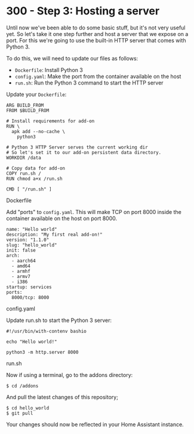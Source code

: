 # 300 - Step 3: Hosting a server

Until now we've been able to do some basic stuff, but it's not very useful yet. So let's take it one step further and host a server that we expose on a port. For this we're going to use the built-in HTTP server that comes with Python 3.

To do this, we will need to update our files as follows:

- ```Dockerfile```: Install Python 3
- ```config.yaml```: Make the port from the container available on the host
- ```run.sh```: Run the Python 3 command to start the HTTP server

Update your ```Dockerfile```:

```
ARG BUILD_FROM
FROM $BUILD_FROM

# Install requirements for add-on
RUN \
  apk add --no-cache \
    python3

# Python 3 HTTP Server serves the current working dir
# So let's set it to our add-on persistent data directory.
WORKDIR /data

# Copy data for add-on
COPY run.sh /
RUN chmod a+x /run.sh

CMD [ "/run.sh" ]
```

Dockerfile

Add "ports" to ```config.yaml```. This will make TCP on port 8000 inside the container available on the host on port 8000.

```
name: "Hello world"
description: "My first real add-on!"
version: "1.1.0"
slug: "hello_world"
init: false
arch:
  - aarch64
  - amd64
  - armhf
  - armv7
  - i386
startup: services
ports:
  8000/tcp: 8000
```

config.yaml

Update run.sh to start the Python 3 server:

```
#!/usr/bin/with-contenv bashio

echo "Hello world!"

python3 -m http.server 8000
```

run.sh

Now if using a terminal, go to the addons directory:

```
$ cd /addons
```

And pull the latest changes of this repository;

```
$ cd hello_world
$ git pull
```

Your changes should now be reflected in your Home Assistant instance.
